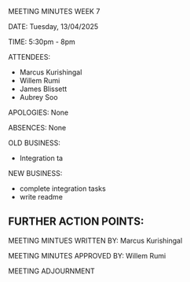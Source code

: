 MEETING MINUTES WEEK 7

DATE: Tuesday, 13/04/2025 

TIME: 5:30pm - 8pm

ATTENDEES: 
- Marcus Kurishingal
- Willem Rumi
- James Blissett
- Aubrey Soo

APOLOGIES: None

ABSENCES: None

OLD BUSINESS: 
- Integration ta

NEW BUSINESS:
- complete integration tasks
- write readme

FURTHER ACTION POINTS:
- 

MEETING MINTUES WRITTEN BY: Marcus Kurishingal 

MEETING MINUTES APPROVED BY: Willem Rumi

MEETING ADJOURNMENT
